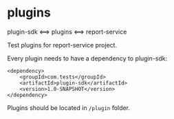 # plugins

plugin-sdk <==> plugins <==> report-service

Test plugins for report-service project.

Every plugin needs to have a dependency to plugin-sdk:
```
<dependency>
    <groupId>com.tests</groupId>
    <artifactId>plugin-sdk</artifactId>
    <version>1.0-SNAPSHOT</version>
</dependency>
```

Plugins should be located in `/plugin` folder.
